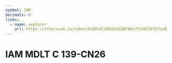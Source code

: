 ```yaml
---
symbol: IAM
decimals: 0
links:
  - name: explorer
    url: https://etherscan.io/token/0x8DadC1061b421BF96bcfC9dEf8f5C5a9D7E19B46
---
```


# IAM MDLT C 139-CN26
